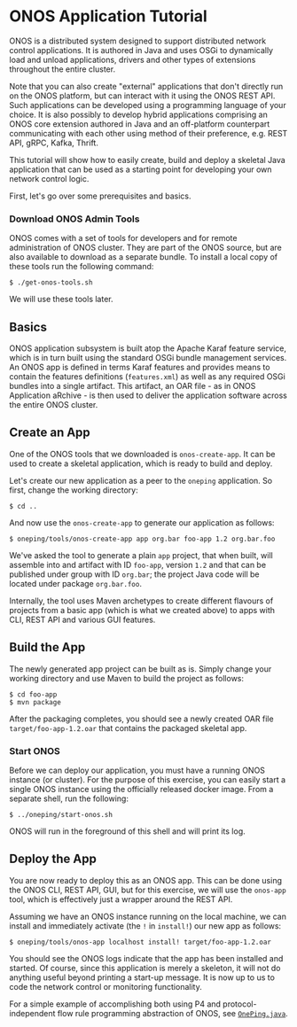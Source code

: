 # ONOS Application Tutorial
ONOS is a distributed system designed to support distributed network control 
applications. It is authored in Java and uses OSGi to dynamically load and unload
applications, drivers and other types of extensions throughout the entire cluster.

Note that you can also create "external" applications that don't directly run
on the ONOS platform, but can interact with it using the ONOS REST API. Such
applications can be developed using a programming language of your choice.
It is also possibly to develop hybrid applications comprising an ONOS core 
extension authored in Java and an off-platform counterpart communicating with 
each other using method of their preference, e.g. REST API, gRPC, Kafka, Thrift.

This tutorial will show how to easily create, build and deploy a skeletal Java
application that can be used as a starting point for developing your own 
network control logic.

First, let's go over some prerequisites and basics.

### Download ONOS Admin Tools
ONOS comes with a set of tools for developers and for remote administration of ONOS cluster.
They are part of the ONOS source, but are also available to download as a 
separate bundle. To install a local copy of these tools run the following command:
```
$ ./get-onos-tools.sh
```
We will use these tools later.

## Basics
ONOS application subsystem is built atop the Apache Karaf feature service, 
which is in turn built using the standard OSGi bundle management services.
An ONOS app is defined in terms Karaf features and provides means to contain 
the features definitions (`features.xml`) as well as any required OSGi bundles 
into a single artifact. This artifact, an OAR file - as in ONOS Application aRchive - 
is then used to deliver the application software across the entire ONOS cluster.

## Create an App
One of the ONOS tools that we downloaded is `onos-create-app`. It can be used 
to create a skeletal application, which is ready to build and deploy.

Let's create our new application as a peer to the `oneping` application. So first,
change the working directory:
```
$ cd ..
```

And now use the `onos-create-app` to generate our application as follows:
```
$ oneping/tools/onos-create-app app org.bar foo-app 1.2 org.bar.foo
```
We've asked the tool to generate a plain `app` project, that when built, 
will assemble into and artifact with ID `foo-app`, version `1.2` and that can
be published under group with ID `org.bar`; the project Java code will be 
located under package `org.bar.foo`. 

Internally, the tool uses Maven archetypes to create different flavours of projects from a
basic app (which is what we created above) to apps with CLI, REST API and various
GUI features.

## Build the App
The newly generated app project can be built as is. Simply change your working
directory and use Maven to build the project as follows:
```
$ cd foo-app
$ mvn package
```

After the packaging completes, you should see a newly created OAR file `target/foo-app-1.2.oar`
that contains the packaged skeletal app.

### Start ONOS
Before we can deploy our application, you must have a running ONOS instance (or cluster).
For the purpose of this exercise, you can easily start a single ONOS instance 
using the officially released docker image. From a separate shell, run the following:
```
$ ../oneping/start-onos.sh
```
ONOS will run in the foreground of this shell and will print its log.

## Deploy the App
You are now ready to deploy this as an ONOS app. This can be done using the ONOS 
CLI, REST API, GUI, but for this exercise, we will use the `onos-app` tool, which
is effectively just a wrapper around the REST API.

Assuming we have an ONOS instance running on the local machine, we can install 
and immediately activate (the `!` in `install!`) our new app as follows:
```
$ oneping/tools/onos-app localhost install! target/foo-app-1.2.oar
```

You should see the ONOS logs indicate that the app has been installed and started.
Of course, since this application is merely a skeleton, it will not do anything 
useful beyond printing a start-up message. It is now up to us to code the network 
control or monitoring functionality.

For a simple example of accomplishing both using P4 and protocol-independent flow rule
programming abstraction of ONOS, see [`OnePing.java`](src/main/java/org/onos/oneping/OnePing.java).
